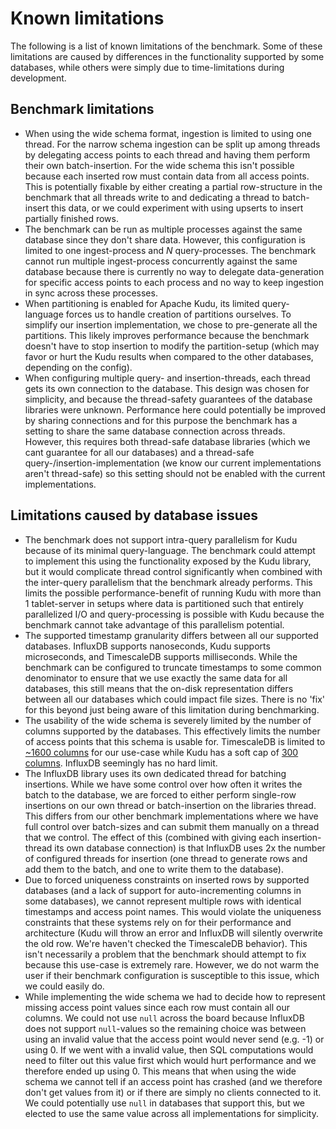 # Known limitations
The following is a list of known limitations of the benchmark. Some of these limitations are caused by differences in the functionality supported by some databases, while others were simply due to time-limitations during development.

## Benchmark limitations
* When using the wide schema format, ingestion is limited to using one thread. For the narrow schema ingestion can be split up among threads by delegating access points to each thread and having them perform their own batch-insertion. For the wide schema this isn't possible because each inserted row must contain data from all access points. This is potentially fixable by either creating a partial row-structure in the benchmark that all threads write to and dedicating a thread to batch-insert this data, or we could experiment with using upserts to insert partially finished rows.
* The benchmark can be run as multiple processes against the same database since they don't share data. However, this configuration is limited to one ingest-process and _N_ query-processes. The benchmark cannot run multiple ingest-process concurrently against the same database because there is currently no way to delegate data-generation for specific access points to each process and no way to keep ingestion in sync across these processes.
* When partitioning is enabled for Apache Kudu, its limited query-language forces us to handle creation of partitions ourselves. To simplify our insertion implementation, we chose to pre-generate all the partitions. This likely improves performance because the benchmark doesn't have to stop insertion to modify the partition-setup (which may favor or hurt the Kudu results when compared to the other databases, depending on the config).
* When configuring multiple query- and insertion-threads, each thread gets its own connection to the database. This design was chosen for simplicity, and because the thread-safety guarantees of the database libraries were unknown. Performance here could potentially be improved by sharing connections and for this purpose the benchmark has a setting to share the same database connection across threads. However, this requires both thread-safe database libraries (which we cant guarantee for all our databases) and a thread-safe query-/insertion-implementation (we know our current implementations aren't thread-safe) so this setting should not be enabled with the current implementations.

## Limitations caused by database issues
* The benchmark does not support intra-query parallelism for Kudu because of its minimal query-language. The benchmark could attempt to implement this using the functionality exposed by the Kudu library, but it would complicate thread control significantly when combined with the inter-query parallelism that the benchmark already performs. This limits the possible performance-benefit of running Kudu with more than 1 tablet-server in setups where data is partitioned such that entirely parallelized I/O and query-processing is possible with Kudu because the benchmark cannot take advantage of this parallelism potential.
* The supported timestamp granularity differs between all our supported databases. InfluxDB supports nanoseconds, Kudu supports microseconds, and TimescaleDB supports milliseconds. While the benchmark can be configured to truncate timestamps to some common denominator to ensure that we use exactly the same data for all databases, this still means that the on-disk representation differs between all our databases which could impact file sizes. There is no 'fix' for this beyond just being aware of this limitation during benchmarking.
* The usability of the wide schema is severely limited by the number of columns supported by the databases. This effectively limits the number of access points that this schema is usable for. TimescaleDB is limited to [~1600 columns](https://www.postgresql.org/docs/12/limits.html) for our use-case while Kudu has a soft cap of [300 columns](https://kudu.apache.org/docs/known_issues.html). InfluxDB seemingly has no hard limit.
* The InfluxDB library uses its own dedicated thread for batching insertions. While we have some control over how often it writes the batch to the database, we are forced to either perform single-row insertions on our own thread or batch-insertion on the libraries thread. This differs from our other benchmark implementations where we have full control over batch-sizes and can submit them manually on a thread that we control. The effect of this (combined with giving each insertion-thread its own database connection) is that InfluxDB uses 2x the number of configured threads for insertion (one thread to generate rows and add them to the batch, and one to write them to the database).
* Due to forced uniqueness constraints on inserted rows by supported databases (and a lack of support for auto-incrementing columns in some databases), we cannot represent multiple rows with identical timestamps and access point names. This would violate the uniqueness constraints that these systems rely on for their performance and architecture (Kudu will throw an error and InfluxDB will silently overwrite the old row. We're haven't checked the TimescaleDB behavior). This isn't necessarily a problem that the benchmark should attempt to fix because this use-case is extremely rare. However, we do not warm the user if their benchmark configuration is susceptible to this issue, which we could easily do.
* While implementing the wide schema we had to decide how to represent missing access point values since each row must contain all our columns. We could not use `null` across the board because InfluxDB does not support `null`-values so the remaining choice was between using an invalid value that the access point would never send (e.g. -1) or using 0. If we went with a invalid value, then SQL computations would need to filter out this value first which would hurt performance and we therefore ended up using 0. This means that when using the wide schema we cannot tell if an access point has crashed (and we therefore don't get values from it) or if there are simply no clients connected to it. We could potentially use `null` in databases that support this, but we elected to use the same value across all implementations for simplicity.
